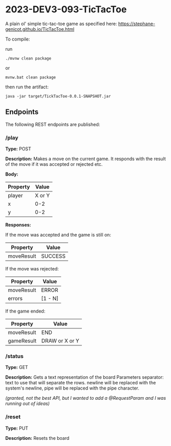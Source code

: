 # 2023-DEV3-093-TicTacToe

A plain ol' simple tic-tac-toe game as specified here: https://stephane-genicot.github.io/TicTacToe.html

To compile:

run
```shell
./mvnw clean package
```
or

```shell
mvnw.bat clean package
```

then run the artifact:

```shell
java -jar target/TickTacToe-0.0.1-SNAPSHOT.jar
```

## Endpoints
The following REST endpoints are published:

### /play
**Type:** POST

**Description:** Makes a move on the current game. It responds with the result of the move if it was accepted or rejected etc.

**Body:**

| Property | Value  |
|----------|--------|
| player   | X or Y |
| x        | 0-2    |
| y        | 0-2    |

**Responses:**

If the move was accepted and the game is still on:

| Property   | Value   |
|------------|---------|
| moveResult | SUCCESS |

If the move was rejected:

| Property   | Value   |
|------------|---------|
| moveResult | ERROR   |
| errors     | [1 - N] |

If the game ended:

| Property   | Value          |
|------------|----------------|
| moveResult | END            |
| gameResult | DRAW or X or Y |

### /status
**Type:** GET

**Description:** Gets a text representation of the board
Parameters
separator: text to use that will separate the rows. newline will be replaced with the system's newline, pipe will be replaced with the pipe character.

_(granted, not the best API, but I wanted to add a @RequestParam and I was running out of ideas)_

### /reset
**Type:** PUT

**Description:** Resets the board
